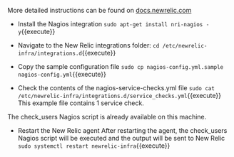 More detailed instructions can be found on [docs.newrelic.com](https://docs.newrelic.com/docs/integrations/host-integrations/host-integrations-list/nagios-monitoring-integration)

* Install the Nagios integration
`sudo apt-get install nri-nagios -y`{{execute}}

* Navigate to the New Relic integrations folder:
`cd /etc/newrelic-infra/integrations.d`{{execute}}

* Copy the sample configuration file 
`sudo cp nagios-config.yml.sample nagios-config.yml`{{execute}}

* Check the contents of the nagios-service-checks.yml file
`sudo cat /etc/newrelic-infra/integrations.d/service_checks.yml`{{execute}}
This example file contains 1 service check.

The check_users Nagios script is already available on this machine. 

* Restart the New Relic agent
After restarting the agent, the check_users Nagios script will be executed and the output will be sent to New Relic
`sudo systemctl restart newrelic-infra`{{execute}}
